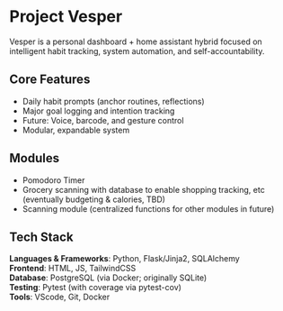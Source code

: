 # Project Vesper
Vesper is a personal dashboard + home assistant hybrid focused on intelligent habit tracking, system automation, and self-accountability.

## Core Features
- Daily habit prompts (anchor routines, reflections)
- Major goal logging and intention tracking
- Future: Voice, barcode, and gesture control
- Modular, expandable system

## Modules
- Pomodoro Timer
- Grocery scanning with database to enable shopping tracking, etc (eventually budgeting & calories, TBD)
- Scanning module (centralized functions for other modules in future)
  
## Tech Stack
**Languages & Frameworks**: Python, Flask/Jinja2, SQLAlchemy  
**Frontend**: HTML, JS, TailwindCSS  
**Database**: PostgreSQL (via Docker; originally SQLite)  
**Testing**: Pytest (with coverage via pytest-cov)  
**Tools**: VScode, Git, Docker  
